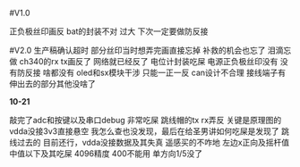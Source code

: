 #V1.0

正负极丝印画反 bat的封装不对 过大 下次一定要做防反接

#V2.0
生产稿确认超时 部分丝印当时想弄完画直接忘掉 补救的机会也忘了 泪滴忘做 ch340的rx tx画反了 网络就已经反了 电位计封装吃屎 电源正负极丝印没有 没有防反接 啥都没有 oled和sx模块干涉 只能一正一反 can设计不合理 接线端子有伸出去的部分其他没啥了

**10-21**

敲完了adc和按键以及串口debug
非常吃屎 跳线帽的tx rx弄反 关键是原理图的vdda没接3v3直接悬空 我怎么查也没发现，最后在给圣男讲如何吃屎是发现了 跳线过去的 目前还行，vdda没接数据及其失真
遥感买的不咋地 左边x正向及摇杆值中值以下及其吃屎 4096精度 400不能用 单方向1/5没了

